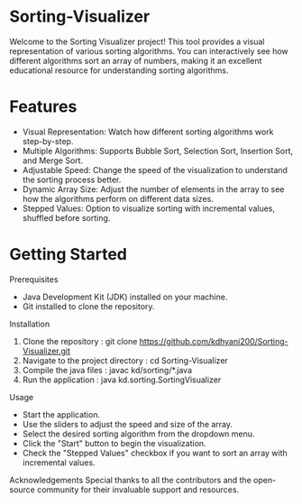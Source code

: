 # Sorting-Visualizer

Welcome to the Sorting Visualizer project! This tool provides a visual representation of various sorting algorithms. You can interactively see how different algorithms sort an array of numbers, making it an excellent educational resource for understanding sorting algorithms.

# Features

* Visual Representation: Watch how different sorting algorithms work step-by-step.
* Multiple Algorithms: Supports Bubble Sort, Selection Sort, Insertion Sort, and Merge Sort.
* Adjustable Speed: Change the speed of the visualization to understand the sorting process better.
* Dynamic Array Size: Adjust the number of elements in the array to see how the algorithms perform on different data sizes.
* Stepped Values: Option to visualize sorting with incremental values, shuffled before sorting.

# Getting Started

 Prerequisites
  * Java Development Kit (JDK) installed on your machine.
  * Git installed to clone the repository.

Installation
  1. Clone the repository : git clone https://github.com/kdhyani200/Sorting-Visualizer.git
  2. Navigate to the project directory : cd Sorting-Visualizer
  3. Compile the java files : javac kd/sorting/*.java
  4. Run the application : java kd.sorting.SortingVisualizer

Usage
  * Start the application.
  * Use the sliders to adjust the speed and size of the array.
  * Select the desired sorting algorithm from the dropdown menu.
  * Click the "Start" button to begin the visualization.
  * Check the "Stepped Values" checkbox if you want to sort an array with incremental values.

Acknowledgements
  Special thanks to all the contributors and the open-source community for their invaluable support and resources.
